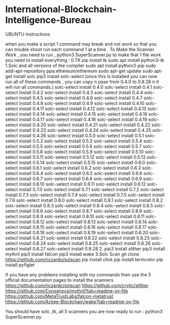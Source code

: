 # International-Blockchain-Intelligence-Bureau

UBUNTU instructions 

when you make a script 1 command may break and not work so that you can trouble shoot run each command 1 at a time .
To Make the Scanner Work , you need to run , python3 SuperScanner.py
to make that 1 file work you need to install everything :
0.TK
pip install tk
sudo apt install python3-tk
1.Solc and all versions of the compiler
sudo apt install python3-pip
sudo add-apt-repository ppa:ethereum/ethereum
sudo apt-get update
sudo apt-get install solc
pip3 install solc-select (once this is installed you can now run all of these commands , you can copy n pase from 0.4.0 to 0.8.28 n it will run all commands.)
solc-select install 0.4.0
solc-select install 0.4.1
solc-select install 0.4.2
solc-select install 0.4.3
solc-select install 0.4.4
solc-select install 0.4.5
solc-select install 0.4.6
solc-select install 0.4.7
solc-select install 0.4.8
solc-select install 0.4.9
solc-select install 0.4.10
solc-select install 0.4.11
solc-select install 0.4.12
solc-select install 0.4.13
solc-select install 0.4.14
solc-select install 0.4.15
solc-select install 0.4.16
solc-select install 0.4.17
solc-select install 0.4.18
solc-select install 0.4.19
solc-select install 0.4.20
solc-select install 0.4.21
solc-select install 0.4.22
solc-select install 0.4.23
solc-select install 0.4.24
solc-select install 0.4.25
solc-select install 0.4.26
solc-select install 0.5.0
solc-select install 0.5.1
solc-select install 0.5.2
solc-select install 0.5.3
solc-select install 0.5.4
solc-select install 0.5.5
solc-select install 0.5.6
solc-select install 0.5.7
solc-select install 0.5.8
solc-select install 0.5.9
solc-select install 0.5.10
solc-select install 0.5.11
solc-select install 0.5.12
solc-select install 0.5.13
solc-select install 0.5.14
solc-select install 0.5.15
solc-select install 0.6.0
solc-select install 0.6.1
solc-select install 0.6.2
solc-select install 0.6.3
solc-select install 0.6.4
solc-select install 0.6.5
solc-select install 0.6.6
solc-select install 0.6.7
solc-select install 0.6.8
solc-select install 0.6.9
solc-select install 0.6.10
solc-select install 0.6.11
solc-select install 0.6.12
solc-select install 0.7.0
solc-select install 0.7.1
solc-select install 0.7.2
solc-select install 0.7.3
solc-select install 0.7.4
solc-select install 0.7.5
solc-select install 0.7.6
solc-select install 0.8.0
solc-select install 0.8.1
solc-select install 0.8.2
solc-select install 0.8.3
solc-select install 0.8.4
solc-select install 0.8.5
solc-select install 0.8.6
solc-select install 0.8.7
solc-select install 0.8.8
solc-select install 0.8.9
solc-select install 0.8.10
solc-select install 0.8.11
solc-select install 0.8.12
solc-select install 0.8.13
solc-select install 0.8.14
solc-select install 0.8.15
solc-select install 0.8.16
solc-select install 0.8.17
solc-select install 0.8.18
solc-select install 0.8.19
solc-select install 0.8.20
solc-select install 0.8.21
solc-select install 0.8.22
solc-select install 0.8.23
solc-select install 0.8.24
solc-select install 0.8.25
solc-select install 0.8.26
solc-select install 0.8.27
solc-select install 0.8.28
2.
pip3 install slither
pip3 install mythril
pip3 install falcon
pip3 install wake
3.Solc Scan
git clone https://github.com/riczardo/solscan
pip install click
pip install termcolor
pip install pyfiglet

if you have any problems installing with my commands then use the 5 official documentation pages to install the scanners 
https://github.com/riczardo/solscan
https://github.com/crytic/slither
https://github.com/Consensys/mythril?tab=readme-ov-file
https://github.com/MetaTrustLabs/falcon-metatrust
https://github.com/Ackee-Blockchain/wake?tab=readme-ov-file

You should have solc ,tk, all 5 scanners you are now ready to run :
python3 SuperScanner.py

